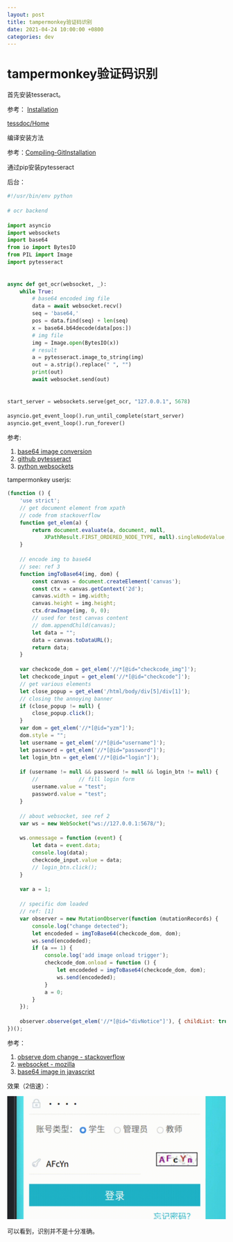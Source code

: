 ```yaml
---
layout: post
title: tampermonkey验证码识别
date: 2021-04-24 10:00:00 +0800
categories: dev
---
```

# tampermonkey验证码识别

首先安装tesseract。

参考：
[Installation](https://github.com/tesseract-ocr/tessdoc/blob/master/Installation.md)

[tessdoc/Home](https://tesseract-ocr.github.io/tessdoc/Home.html)

编译安装方法

参考：[Compiling-GitInstallation](https://tesseract-ocr.github.io/tessdoc/Compiling-%E2%80%93-GitInstallation.html)

通过pip安装pytesseract

后台：

```python
#!/usr/bin/env python

# ocr backend

import asyncio
import websockets
import base64
from io import BytesIO
from PIL import Image
import pytesseract


async def get_ocr(websocket, _):
    while True:
        # base64 encoded img file
        data = await websocket.recv()
        seq = 'base64,'
        pos = data.find(seq) + len(seq)
        x = base64.b64decode(data[pos:])
        # img file
        img = Image.open(BytesIO(x))
        # result
        a = pytesseract.image_to_string(img)
        out = a.strip().replace(" ", "")
        print(out)
        await websocket.send(out)


start_server = websockets.serve(get_ocr, "127.0.0.1", 5678)

asyncio.get_event_loop().run_until_complete(start_server)
asyncio.get_event_loop().run_forever()
```

参考:

1. [base64 image conversion](https://jdhao.github.io/2020/03/17/base64_opencv_pil_image_conversion/)
2. [github pytesseract](https://github.com/madmaze/pytesseract)
3. [python websockets](https://websockets.readthedocs.io/en/stable/intro.html)

tampermonkey userjs:

```javascript
(function () {
    'use strict';
    // get document element from xpath
    // code from stackoverflow
    function get_elem(a) {
        return document.evaluate(a, document, null,
            XPathResult.FIRST_ORDERED_NODE_TYPE, null).singleNodeValue;
    }

    // encode img to base64
    // see: ref 3
    function imgToBase64(img, dom) {
        const canvas = document.createElement('canvas');
        const ctx = canvas.getContext('2d');
        canvas.width = img.width;
        canvas.height = img.height;
        ctx.drawImage(img, 0, 0);
        // used for test canvas content
        // dom.appendChild(canvas);
        let data = "";
        data = canvas.toDataURL();
        return data;
    }

    var checkcode_dom = get_elem('//*[@id="checkcode_img"]');
    let checkcode_input = get_elem('//*[@id="checkcode"]');
    // get various elements
    let close_popup = get_elem('/html/body/div[5]/div[1]');
    // closing the annoying banner
    if (close_popup != null) {
        close_popup.click();
    }
    var dom = get_elem('//*[@id="yzm"]');
    dom.style = "";
    let username = get_elem('//*[@id="username"]');
    let password = get_elem('//*[@id="password"]');
    let login_btn = get_elem('//*[@id="login"]');

    if (username != null && password != null && login_btn != null) {
        //             // fill login form
        username.value = "test";
        password.value = "test";
    }

    // about websocket, see ref 2
    var ws = new WebSocket("ws://127.0.0.1:5678/");

    ws.onmessage = function (event) {
        let data = event.data;
        console.log(data);
        checkcode_input.value = data;
        // login_btn.click();
    }

    var a = 1;
    
    // specific dom loaded
    // ref: [1]
    var observer = new MutationObserver(function (mutationRecords) {
        console.log("change detected");
        let encodeded = imgToBase64(checkcode_dom, dom);
        ws.send(encodeded);
        if (a == 1) {
            console.log('add image onload trigger');
            checkcode_dom.onload = function () {
                let encodeded = imgToBase64(checkcode_dom, dom);
                ws.send(encodeded);
            }
            a = 0;
        }
    });

    observer.observe(get_elem('//*[@id="divNotice"]'), { childList: true });
})();
```

参考：

1. [observe dom change - stackoverflow](https://stackoverflow.com/a/34864115)
2. [websocket - mozilla](https://developer.mozilla.org/en-US/docs/Web/API/WebSockets_API/Writing_WebSocket_client_applications)
3. [base64 image in javascript](https://dev.to/migsarnavarro/how-to-base64-encode-an-image-in-javascript-4k8e)

效果（2倍速）：

![img](source/_static/captcha.gif)

可以看到，识别并不是十分准确。
